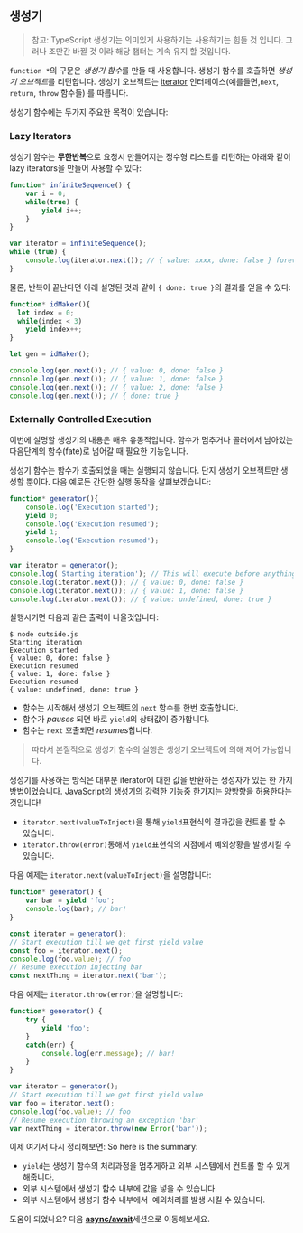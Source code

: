 ## 생성기

> 참고: TypeScript 생성기는 의미있게 사용하기는 사용하기는 힘들 것 입니다. 그러나 조만간 바뀔 것 이라 해당 챕터는 계속 유지 할 것입니다.

`function *`의 구문은 *생성기 함수*를 만들 때 사용합니다. 생성기 함수를 호출하면 *생성기 오브젝트*를 리턴합니다. 생성기 오브젝트는 [iterator][iterator] 인터페이스(예를들면,`next`, `return`, `throw` 함수들) 를 따릅니다.

생성기 함수에는 두가지 주요한 목적이 있습니다:

### Lazy Iterators

생성기 함수는 **무한반복**으로 요청시 만들어지는 정수형 리스트를 리턴하는 아래와 같이 lazy iterators을 만들어 사용할 수 있다:

```ts
function* infiniteSequence() {
    var i = 0;
    while(true) {
        yield i++;
    }
}

var iterator = infiniteSequence();
while (true) {
    console.log(iterator.next()); // { value: xxxx, done: false } forever and ever
}
```

물론, 반복이 끝난다면 아래 설명된 것과 같이 `{ done: true }`의 결과를 얻을 수 있다:

```ts
function* idMaker(){
  let index = 0;
  while(index < 3)
    yield index++;
}

let gen = idMaker();

console.log(gen.next()); // { value: 0, done: false }
console.log(gen.next()); // { value: 1, done: false }
console.log(gen.next()); // { value: 2, done: false }
console.log(gen.next()); // { done: true }
```

### Externally Controlled Execution
이번에 설명할 생성기의 내용은 매우 유동적입니다. 함수가 멈추거나 콜러에서 남아있는 다음단계의 함수(fate)로 넘어갈 때 필요한 기능입니다. 

생성기 함수는 함수가 호출되었을 때는 실행되지 않습니다. 단지 생성기 오브젝트만 생성할 뿐이다. 다음 예로든 간단한 실행 동작을 살펴보겠습니다:

```ts
function* generator(){
    console.log('Execution started');
    yield 0;
    console.log('Execution resumed');
    yield 1;
    console.log('Execution resumed');
}

var iterator = generator();
console.log('Starting iteration'); // This will execute before anything in the generator function body executes
console.log(iterator.next()); // { value: 0, done: false }
console.log(iterator.next()); // { value: 1, done: false }
console.log(iterator.next()); // { value: undefined, done: true }
```

실행시키면 다음과 같은 출력이 나올것입니다:

```
$ node outside.js
Starting iteration
Execution started
{ value: 0, done: false }
Execution resumed
{ value: 1, done: false }
Execution resumed
{ value: undefined, done: true }
```

* 함수는 시작해서 생성기 오브젝트의 `next` 함수를 한번 호출합니다.
* 함수가 *pauses* 되면 바로 `yield`의 상태값이 증가합니다.
* 함수는 `next` 호출되면 *resumes*합니다.

> 따라서 본질적으로 생성기 함수의 실행은 생성기 오브젝트에 의해 제어 가능합니다.

생성기를 사용하는 방식은 대부분 iterator에 대한 값을 반환하는 생성자가 있는 한 가지 방법이었습니다. JavaScript의 생성기의 강력한 기능중 한가지는 양방향을 허용한다는 것입니다!

* `iterator.next(valueToInject)`을 통해 `yield`표현식의 결과값을 컨트롤 할 수 있습니다.
* `iterator.throw(error)`통해서 `yield`표현식의 지점에서 예외상황을 발생시킬 수 있습니다.

다음 예제는 `iterator.next(valueToInject)`을 설명합니다:

```ts
function* generator() {
    var bar = yield 'foo';
    console.log(bar); // bar!
}

const iterator = generator();
// Start execution till we get first yield value
const foo = iterator.next();
console.log(foo.value); // foo
// Resume execution injecting bar
const nextThing = iterator.next('bar');
```

다음 예제는 `iterator.throw(error)`을 설명합니다: 

```ts
function* generator() {
    try {
        yield 'foo';
    }
    catch(err) {
        console.log(err.message); // bar!
    }
}

var iterator = generator();
// Start execution till we get first yield value
var foo = iterator.next();
console.log(foo.value); // foo
// Resume execution throwing an exception 'bar'
var nextThing = iterator.throw(new Error('bar'));
```

이제 여기서 다시 정리해보면:
So here is the summary:
* `yield`는 생성기 함수의 처리과정을 멈추게하고 외부 시스템에서 컨트롤 할 수 있게 해줍니다.
* 외부 시스템에서 생성기 함수 내부에 값을 넣을 수 있습니다.
* 외부 시스템에서 생성기 함수 내부에서  예외처리를 발생 시킬 수 있습니다.

도움이 되었나요? 다음 [**async/await**][async-await]세션으로 이동해보세요.

[iterator]:./iterators.md
[async-await]:./async-await.md
